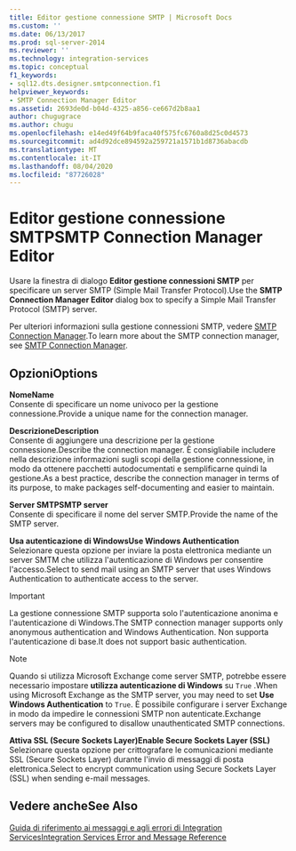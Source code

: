 ```yaml
---
title: Editor gestione connessione SMTP | Microsoft Docs
ms.custom: ''
ms.date: 06/13/2017
ms.prod: sql-server-2014
ms.reviewer: ''
ms.technology: integration-services
ms.topic: conceptual
f1_keywords:
- sql12.dts.designer.smtpconnection.f1
helpviewer_keywords:
- SMTP Connection Manager Editor
ms.assetid: 2693de0d-b04d-4325-a856-ce667d2b8aa1
author: chugugrace
ms.author: chugu
ms.openlocfilehash: e14ed49f64b9faca40f575fc6760a8d25c0d4573
ms.sourcegitcommit: ad4d92dce894592a259721a1571b1d8736abacdb
ms.translationtype: MT
ms.contentlocale: it-IT
ms.lasthandoff: 08/04/2020
ms.locfileid: "87726028"
---
```

# <a name="smtp-connection-manager-editor"></a><span data-ttu-id="5028a-102">Editor gestione connessione SMTP</span><span class="sxs-lookup"><span data-stu-id="5028a-102">SMTP Connection Manager Editor</span></span>
  <span data-ttu-id="5028a-103">Usare la finestra di dialogo **Editor gestione connessioni SMTP** per specificare un server SMTP (Simple Mail Transfer Protocol).</span><span class="sxs-lookup"><span data-stu-id="5028a-103">Use the **SMTP Connection Manager Editor** dialog box to specify a Simple Mail Transfer Protocol (SMTP) server.</span></span>  
  
 <span data-ttu-id="5028a-104">Per ulteriori informazioni sulla gestione connessioni SMTP, vedere [SMTP Connection Manager](connection-manager/smtp-connection-manager.md).</span><span class="sxs-lookup"><span data-stu-id="5028a-104">To learn more about the SMTP connection manager, see [SMTP Connection Manager](connection-manager/smtp-connection-manager.md).</span></span>  
  
## <a name="options"></a><span data-ttu-id="5028a-105">Opzioni</span><span class="sxs-lookup"><span data-stu-id="5028a-105">Options</span></span>  
 <span data-ttu-id="5028a-106">**Nome**</span><span class="sxs-lookup"><span data-stu-id="5028a-106">**Name**</span></span>  
 <span data-ttu-id="5028a-107">Consente di specificare un nome univoco per la gestione connessione.</span><span class="sxs-lookup"><span data-stu-id="5028a-107">Provide a unique name for the connection manager.</span></span>  
  
 <span data-ttu-id="5028a-108">**Descrizione**</span><span class="sxs-lookup"><span data-stu-id="5028a-108">**Description**</span></span>  
 <span data-ttu-id="5028a-109">Consente di aggiungere una descrizione per la gestione connessione.</span><span class="sxs-lookup"><span data-stu-id="5028a-109">Describe the connection manager.</span></span> <span data-ttu-id="5028a-110">È consigliabile includere nella descrizione informazioni sugli scopi della gestione connessione, in modo da ottenere pacchetti autodocumentati e semplificarne quindi la gestione.</span><span class="sxs-lookup"><span data-stu-id="5028a-110">As a best practice, describe the connection manager in terms of its purpose, to make packages self-documenting and easier to maintain.</span></span>  
  
 <span data-ttu-id="5028a-111">**Server SMTP**</span><span class="sxs-lookup"><span data-stu-id="5028a-111">**SMTP server**</span></span>  
 <span data-ttu-id="5028a-112">Consente di specificare il nome del server SMTP.</span><span class="sxs-lookup"><span data-stu-id="5028a-112">Provide the name of the SMTP server.</span></span>  
  
 <span data-ttu-id="5028a-113">**Usa autenticazione di Windows**</span><span class="sxs-lookup"><span data-stu-id="5028a-113">**Use Windows Authentication**</span></span>  
 <span data-ttu-id="5028a-114">Selezionare questa opzione per inviare la posta elettronica mediante un server SMTM che utilizza l'autenticazione di Windows per consentire l'accesso.</span><span class="sxs-lookup"><span data-stu-id="5028a-114">Select to send mail using an SMTP server that uses Windows Authentication to authenticate access to the server.</span></span>  
  
> [!IMPORTANT]  
>  <span data-ttu-id="5028a-115">La gestione connessione SMTP supporta solo l'autenticazione anonima e l'autenticazione di Windows.</span><span class="sxs-lookup"><span data-stu-id="5028a-115">The SMTP connection manager supports only anonymous authentication and Windows Authentication.</span></span> <span data-ttu-id="5028a-116">Non supporta l'autenticazione di base.</span><span class="sxs-lookup"><span data-stu-id="5028a-116">It does not support basic authentication.</span></span>  
  
> [!NOTE]  
>  <span data-ttu-id="5028a-117">Quando si utilizza Microsoft Exchange come server SMTP, potrebbe essere necessario impostare **utilizza autenticazione di Windows** su `True` .</span><span class="sxs-lookup"><span data-stu-id="5028a-117">When using Microsoft Exchange as the SMTP server, you may need to set **Use Windows Authentication** to `True`.</span></span> <span data-ttu-id="5028a-118">È possibile configurare i server Exchange in modo da impedire le connessioni SMTP non autenticate.</span><span class="sxs-lookup"><span data-stu-id="5028a-118">Exchange servers may be configured to disallow unauthenticated SMTP connections.</span></span>  
  
 <span data-ttu-id="5028a-119">**Attiva SSL (Secure Sockets Layer)**</span><span class="sxs-lookup"><span data-stu-id="5028a-119">**Enable Secure Sockets Layer (SSL)**</span></span>  
 <span data-ttu-id="5028a-120">Selezionare questa opzione per crittografare le comunicazioni mediante SSL (Secure Sockets Layer) durante l'invio di messaggi di posta elettronica.</span><span class="sxs-lookup"><span data-stu-id="5028a-120">Select to encrypt communication using Secure Sockets Layer (SSL) when sending e-mail messages.</span></span>  
  
## <a name="see-also"></a><span data-ttu-id="5028a-121">Vedere anche</span><span class="sxs-lookup"><span data-stu-id="5028a-121">See Also</span></span>  
 [<span data-ttu-id="5028a-122">Guida di riferimento ai messaggi e agli errori di Integration Services</span><span class="sxs-lookup"><span data-stu-id="5028a-122">Integration Services Error and Message Reference</span></span>](../../2014/integration-services/integration-services-error-and-message-reference.md)  
  
  

